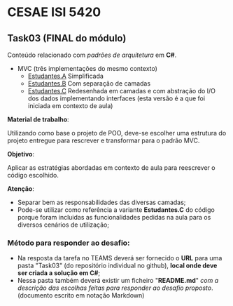 # CESAE ISI 5420 
 
## Task03 (FINAL do módulo)
 
Conteúdo relacionado com *padrões de arquitetura* em **C#**. 

- MVC (três implementações do mesmo contexto)
   - [Estudantes.A](MVC/Estudantes.A/) Simplificada
   - [Estudantes.B](MVC/Estudantes.B/) Com separação de camadas
   - [Estudantes.C](MVC/Estudantes.C/) Redesenhada em camadas e com abstração do I/O dos dados implementando interfaces (esta versão é a que foi iniciada em contexto de aula)
   
   
   
**Material de trabalho**:
 
Utilizando como base o projeto de POO, deve-se escolher uma estrutura do projeto entregue para rescrever e transformar para o padrão MVC.

**Objetivo**:
 
Aplicar as estratégias abordadas em contexto de aula para reescrever o código escolhido.

**Atenção**:

- Separar bem as responsabilidades das diversas camadas;
- Pode-se utilizar como referência a variante **Estudantes.C** do código porque foram incluidas as funcionalidades pedidas na aula para os diversos cenários de utilização;


### Método para responder ao desafio: 
 
- Na resposta da tarefa no TEAMS deverá ser fornecido o **URL** para uma pasta "Task03" (do repositório individual no github), **local onde deve ser criada a solução em C#**;
- Nessa pasta também deverá existir um ficheiro "**README.md**" *com a descrição das escolhas feitas para responder ao desafio proposto*. (documento escrito em notação Markdown)

  
